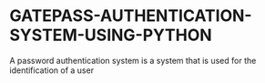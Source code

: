 # GATEPASS-AUTHENTICATION-SYSTEM-USING-PYTHON
A password authentication system is a system that is used for the identification of a user
